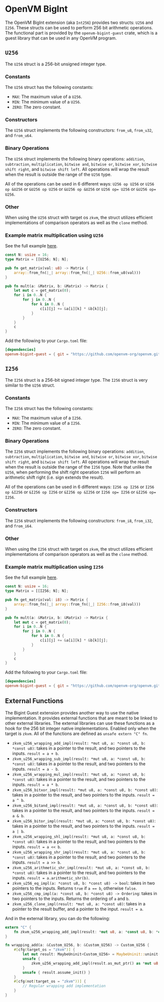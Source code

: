 # OpenVM BigInt

The OpenVM BigInt extension (aka `Int256`) provides two structs: `U256` and `I256`. These structs can be used to perform 256 bit arithmetic operations. The functional part is provided by the `openvm-bigint-guest` crate, which is a guest library that can be used in any OpenVM program.

## `U256`

The `U256` struct is a 256-bit unsigned integer type. 

### Constants

The `U256` struct has the following constants:

- `MAX`: The maximum value of a `U256`.
- `MIN`: The minimum value of a `U256`.
- `ZERO`: The zero constant.

### Constructors

The `U256` struct implements the following constructors: `from_u8`, `from_u32`, and `from_u64`.

### Binary Operations

The `U256` struct implements the following binary operations: `addition`, `subtraction`, `multiplication`, `bitwise and`, `bitwise or`, `bitwise xor`, `bitwise shift right`, and `bitwise shift left`. All operations will wrap the result when the result is outside the range of the `U256` type.

All of the operations can be used in 6 different ways:
`U256 op U256` or `U256 op &U256` or `&U256 op U256` or `&U256 op &U256` or `U256 op= U256` or `&U256 op= U256`.

### Other

When using the `U256` struct with target os `zkvm`, the struct utilizes efficient implementations of comparison operators as well as the `clone` method.

### Example matrix multiplication using `U256`

See the full example [here](https://github.com/openvm-org/openvm/blob/main/crates/toolchain/tests/programs/examples/matrix-power.rs).

```rust
const N: usize = 16;
type Matrix = [[U256; N]; N];

pub fn get_matrix(val: u8) -> Matrix {
    array::from_fn(|_| array::from_fn(|_| U256::from_u8(val)))
}

pub fn mult(a: &Matrix, b: &Matrix) -> Matrix {
    let mut c = get_matrix(0);
    for i in 0..N {
        for j in 0..N {
            for k in 0..N {
                c[i][j] += &a[i][k] * &b[k][j];
            }
        }
    }
    c
}
```
Add the following to your `Cargo.toml` file:

```toml
[dependencies]
openvm-bigint-guest = { git = "https://github.com/openvm-org/openvm.git" }
```

## `I256`

The `I256` struct is a 256-bit signed integer type. The `I256` struct is very similar to the `U256` struct.

### Constants

The `I256` struct has the following constants:

- `MAX`: The maximum value of a `I256`.
- `MIN`: The minimum value of a `I256`.
- `ZERO`: The zero constant.

### Binary Operations

The `I256` struct implements the following binary operations: `addition`, `subtraction`, `multiplication`, `bitwise and`, `bitwise or`, `bitwise xor`, `bitwise shift right`, and `bitwise shift left`. All operations will wrap the result when the result is outside the range of the `I256` type. Note that unlike the `U256`, when performing the shift right operation `I256` will perform an arithmetic shift right (i.e. sign extends the result).

All of the operations can be used in 6 different ways:
`I256 op I256` or `I256 op &I256` or `&I256 op I256` or `&I256 op &I256` or `I256 op= I256` or `&I256 op= I256`.

### Constructors

The `I256` struct implements the following constructors: `from_i8`, `from_i32`, and `from_i64`.

### Other

When using the `I256` struct with target os `zkvm`, the struct utilizes efficient implementations of comparison operators as well as the `clone` method.

### Example matrix multiplication using `I256`

See the full example [here](https://github.com/openvm-org/openvm/blob/main/crates/toolchain/tests/programs/examples/signed-matrix-power.rs).

```rust
const N: usize = 16;
type Matrix = [[I256; N]; N];

pub fn get_matrix(val: i8) -> Matrix {
    array::from_fn(|_| array::from_fn(|_| I256::from_i8(val)))
}

pub fn mult(a: &Matrix, b: &Matrix) -> Matrix {
    let mut c = get_matrix(0);
    for i in 0..N {
        for j in 0..N {
            for k in 0..N {
                c[i][j] += &a[i][k] * &b[k][j];
            }
        }
    }
    c
}
```

Add the following to your `Cargo.toml` file:

```toml
[dependencies]
openvm-bigint-guest = { git = "https://github.com/openvm-org/openvm.git" }
```

## External Functions

The Bigint Guest extension provides another way to use the native implementation. It provides external functions that are meant to be linked to other external libraries. The external libraries can use these functions as a hook for the 256 bit integer native implementations. Enabled only when the target is `zkvm`. All of the functions are defined as `unsafe extern "C" fn`.

- `zkvm_u256_wrapping_add_impl(result: *mut u8, a: *const u8, b: *const u8)`: takes in a pointer to the result, and two pointers to the inputs. `result = a + b`.
- `zkvm_u256_wrapping_sub_impl(result: *mut u8, a: *const u8, b: *const u8)`: takes in a pointer to the result, and two pointers to the inputs. `result = a - b`.
- `zkvm_u256_wrapping_mul_impl(result: *mut u8, a: *const u8, b: *const u8)`: takes in a pointer to the result, and two pointers to the inputs. `result = a * b`.
- `zkvm_u256_bitxor_impl(result: *mut u8, a: *const u8, b: *const u8)`: takes in a pointer to the result, and two pointers to the inputs. `result = a ^ b`.
- `zkvm_u256_bitand_impl(result: *mut u8, a: *const u8, b: *const u8)`: takes in a pointer to the result, and two pointers to the inputs. `result = a & b`.
- `zkvm_u256_bitor_impl(result: *mut u8, a: *const u8, b: *const u8)`: takes in a pointer to the result, and two pointers to the inputs. `result = a | b`.
- `zkvm_u256_wrapping_shl_impl(result: *mut u8, a: *const u8, b: *const u8)`: takes in a pointer to the result, and two pointers to the inputs. `result = a << b`.
- `zkvm_u256_wrapping_shr_impl(result: *mut u8, a: *const u8, b: *const u8)`: takes in a pointer to the result, and two pointers to the inputs. `result = a >> b`.
- `zkvm_u256_arithmetic_shr_impl(result: *mut u8, a: *const u8, b: *const u8)`: takes in a pointer to the result, and two pointers to the inputs. `result = a.arithmetic_shr(b)`.
- `zkvm_u256_eq_impl(a: *const u8, b: *const u8) -> bool`: takes in two pointers to the inputs. Returns `true` if `a == b`, otherwise `false`.
- `zkvm_u256_cmp_impl(a: *const u8, b: *const u8) -> Ordering`: takes in two pointers to the inputs. Returns the ordering of `a` and `b`.
- `zkvm_u256_clone_impl(result: *mut u8, a: *const u8)`: takes in a pointer to the result buffer, and a pointer to the input. `result = a`.

And in the external library, you can do the following:

```rust
extern "C" {
    fn zkvm_u256_wrapping_add_impl(result: *mut u8, a: *const u8, b: *const u8);
}

fn wrapping_add(a: &Custom_U256, b: &Custom_U256) -> Custom_U256 {
    #[cfg(target_os = "zkvm")] {
        let mut result: MaybeUninit<Custom_U256> = MaybeUninit::uninit();
        unsafe {
            zkvm_u256_wrapping_add_impl(result.as_mut_ptr() as *mut u8, a as *const u8, b as *const u8);
        }
        unsafe { result.assume_init() }
    }
    #[cfg(not(target_os = "zkvm"))] {
        // Regular wrapping add implementation
    }
}
```
